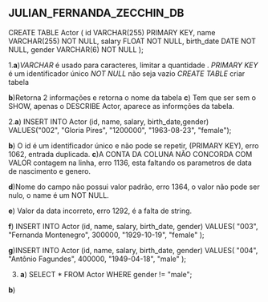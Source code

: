 ## JULIAN_FERNANDA_ZECCHIN_DB

CREATE TABLE Actor (
  id VARCHAR(255) PRIMARY KEY,
  name VARCHAR(255) NOT NULL,
  salary FLOAT NOT NULL,
  birth_date DATE NOT NULL,
  gender VARCHAR(6) NOT NULL
);

1.**a**)*VARCHAR*  é usado para caracteres, limitar a quantidade .
      *PRIMARY KEY*  é um identificador único
      *NOT NULL* não seja vazio 
      *CREATE TABLE* criar tabela 
      
  **b**)Retorna 2 informações e retorna o nome da tabela
  **c**) Tem que ser sem o SHOW, apenas o DESCRIBE Actor, aparece as informções da tabela.
  
  2.**a**) INSERT INTO Actor (id, name, salary, birth_date,gender)
VALUES("002", "Gloria Pires", "1200000", "1963-08-23", "female");

**b**) O id é um identificador único e não pode se repetir, (PRIMARY KEY), erro 1062, entrada duplicada.
**c**)A CONTA DA COLUNA NÃO CONCORDA COM VALOR contagem na linha, erro 1136, esta faltando os parametros de data de nascimento e genero.

**d**)Nome do campo não possui valor padrão, erro 1364, o valor não pode ser nulo, o name é um NOT NULL. 

**e**) Valor da data incorreto, erro 1292, é a falta de string.

**f**) INSERT INTO Actor (id, name, salary, birth_date, gender)
VALUES(
  "003", 
  "Fernanda Montenegro",
  300000,
  "1929-10-19", 
  "female"
);

**g**)INSERT INTO Actor (id, name, salary, birth_date, gender)
VALUES(
  "004", 
  "Antônio Fagundes",
  400000,
  "1949-04-18", 
  "male"
);

3. **a**) SELECT * FROM Actor
WHERE gender != "male";	


**b**)




